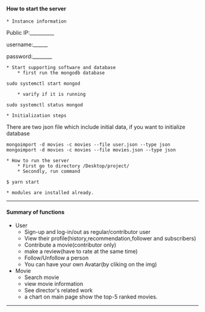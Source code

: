 #### How to start the server

    * Instance information

Public IP:__________

username:______

password:________

    * Start supporting software and database
        * first run the mongodb database
```plain
sudo systemctl start mongod
```
        * varify if it is running
```plain
sudo systemctl status mongod
```
    * Initialization steps

There are two json file which include initial data, if you want to initialize database

```plain
mongoimport -d movies -c movies --file user.json --type json
mongoimport -d movies -c movies --file movies.json --type json
```
    * How to run the server
        * First go to directory /Desktop/project/
        * Secondly, run command
```plain
$ yarn start
```
    * modules are installed already.

---
#### 

#### Summary of functions

* User
    * Sign-up and log-in/out as regular/contributor user
    * View their profile(history,recommendation,follower and subscribers)
    * Contribute a movie(contributor only)
    * make a review(have to rate at the same time)
    * Follow/Unfollow a person
    * You can have your own Avatar(by cliking on the img)
* Movie
    * Search movie
    * view movie information
    * See director's related work
    * a chart on main page show the top-5 ranked movies.

---










